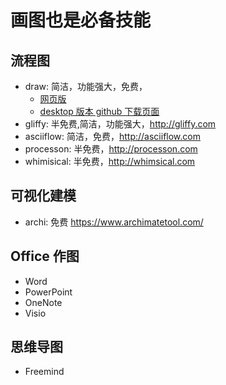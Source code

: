 # 画图也是必备技能

## 流程图

- draw: 简洁，功能强大，免费，
  - [网页版](http://draw.io)
  - [desktop 版本 github 下载页面](https://github.com/jgraph/drawio-desktop)
- gliffy: 半免费,简洁，功能强大，http://gliffy.com
- asciiflow: 简洁，免费，http://asciiflow.com
- processon: 半免费，http://processon.com
- whimisical: 半免费，http://whimsical.com

## 可视化建模

- archi: 免费 https://www.archimatetool.com/

## Office 作图

- Word
- PowerPoint
- OneNote
- Visio

## 思维导图

- Freemind
